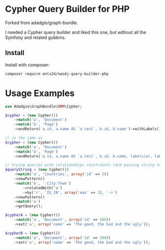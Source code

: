 Cypher Query Builder for PHP
====

Forked from adadgio/graph-bundle.

I needed a Cypher query builder and liked this one, but without all the Symfony and related gubbins.

## Install

Install with composer:

`composer require ents24/neo4j-query-builder-php`

# Usage Examples

```php
use Adadgio\GraphBundle\ORM\Cypher;

$cypher = (new Cypher())
    ->match('a', 'Document')
    ->match('b', 'Page')
    ->andReturn('a.id, a.name AS `a.test`, b.id, b.name')->withLabels()->withId();

// is the same as
$cypher = (new Cypher())
    ->match('a', 'Document')
    ->match('b', 'Page')
    ->andReturn('a.id, a.name AS `a.test`, b.id, b.name, labels(a), labels(b), id(a), id(b)');

// trying queries with relationships constraints (and passing string to manager instead of object)
$queryString = (new Cypher())
    ->match('a', 'Countries', array('id' => 5))
    ->newPattern()
    ->match('b', ':City:Town')
        ->relatedWith('a')
        ->by('r', 'IS_IN', array('max' => 3), '->')
    ->newPattern()
    ->match('a')
    ->getQuery();

$cypherA = (new Cypher())
    ->match('a', 'Document', array('id' => 389))
    ->set('a', array('name' => 'The good, the bad and the ugly'));

$cypherB = (new Cypher())
    ->match('a', 'Document', array('id' => 390))
    ->set('a', array('name' => 'The good, the bad and the ugly'));
```
